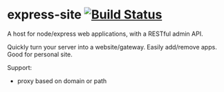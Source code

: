 # express-site [![Build Status](https://travis-ci.org/panlina/express-site.svg)](https://travis-ci.org/panlina/express-site)
A host for node/express web applications, with a RESTful admin API.

Quickly turn your server into a website/gateway. Easily add/remove apps. Good for personal site.

Support:
- proxy based on domain or path
